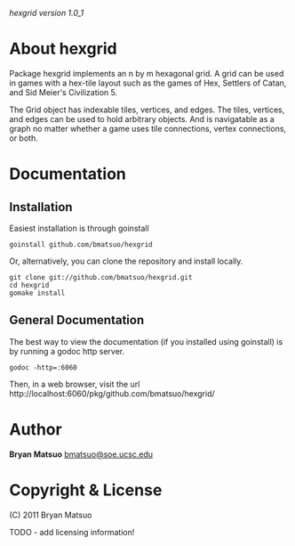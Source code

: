 *hexgrid version 1.0_1*

About hexgrid
=============

Package hexgrid implements an n by m hexagonal grid. A grid can be
used in games with a hex-tile layout such as the games of Hex,
Settlers of Catan, and Sid Meier's Civilization 5.

The Grid object has indexable tiles, vertices, and edges. The
tiles, vertices, and edges can be used to hold arbitrary objects.
And is navigatable as a graph no matter whether a game uses tile
connections, vertex connections, or both.

Documentation
=============

Installation
------------

Easiest installation is through goinstall

    goinstall github.com/bmatsuo/hexgrid

Or, alternatively, you can clone the repository and install locally.

    git clone git://github.com/bmatsuo/hexgrid.git
    cd hexgrid
    gomake install

General Documentation
---------------------

The best way to view the documentation (if you installed using goinstall)
is by running a godoc http server.

    godoc -http=:6060

Then, in a web browser, visit the url
http://localhost:6060/pkg/github.com/bmatsuo/hexgrid/

Author
======

**Bryan Matsuo** <bmatsuo@soe.ucsc.edu>

Copyright & License
===================

(C) 2011 Bryan Matsuo 

TODO - add licensing information!
